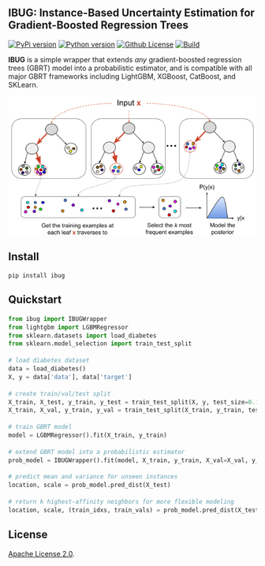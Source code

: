 IBUG: Instance-Based Uncertainty Estimation for Gradient-Boosted Regression Trees
---
[![PyPi version](https://img.shields.io/pypi/v/ibug)](https://pypi.org/project/ibug/)
[![Python version](https://img.shields.io/badge/python-3.9%20%7C%203.10-blue)](https://pypi.org/project/ibug/)
[![Github License](https://img.shields.io/badge/License-Apache%202.0-blue.svg)](https://github.com/jjbrophy47/ibug/blob/master/LICENSE)
[![Build](https://github.com/jjbrophy47/ibug/actions/workflows/wheels.yml/badge.svg?branch=v0.0.4)](https://github.com/jjbrophy47/ibug/actions/workflows/wheels.yml)

**IBUG** is a simple wrapper that extends *any* gradient-boosted regression trees (GBRT) model into a probabilistic estimator, and is compatible with all major GBRT frameworks including LightGBM, XGBoost, CatBoost, and SKLearn.

<p align="center">
	<img align="center" src="images/thumbnail.png" alt="thumbnail">
</p>

Install
---

```shell
pip install ibug
```

Quickstart
---

```python
from ibug import IBUGWrapper
from lightgbm import LGBMRegressor
from sklearn.datasets import load_diabetes
from sklearn.model_selection import train_test_split

# load diabetes dataset
data = load_diabetes()
X, y = data['data'], data['target']

# create train/val/test split
X_train, X_test, y_train, y_test = train_test_split(X, y, test_size=0.1, random_state=1)
X_train, X_val, y_train, y_val = train_test_split(X_train, y_train, test_size=0.1, random_state=1)

# train GBRT model
model = LGBMRegressor().fit(X_train, y_train)

# extend GBRT model into a probabilistic estimator
prob_model = IBUGWrapper().fit(model, X_train, y_train, X_val=X_val, y_val=y_val)

# predict mean and variance for unseen instances
location, scale = prob_model.pred_dist(X_test)

# return k highest-affinity neighbors for more flexible modeling
location, scale, (train_idxs, train_vals) = prob_model.pred_dist(X_test, return_kneighbors=True)
```

License
---
[Apache License 2.0](https://github.com/jjbrophy47/ibug/blob/master/LICENSE).

<!--Reference
---
Brophy and Lowd. [Instance-Based Uncertainty Estimation for Gradient-Boosted Regression Trees](). arXiv 2022.

```
```-->
